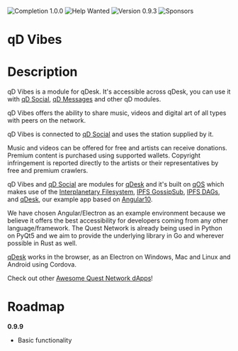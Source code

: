 ![Completion 1.0.0](https://img.shields.io/badge/completion%20v1.0.0-1%25-red) ![Help Wanted](https://img.shields.io/badge/%20-help--wanted-%23159818)  ![Version 0.9.3](https://img.shields.io/badge/version-v0.9.9-blue) ![Sponsors](https://img.shields.io/badge/sponsors-0-red)

# qD Vibes

# Description

qD Vibes is a module for qDesk. It's accessible across qDesk, you can use it with [qD Social](qd-social-ts), [qD Messages](qd-messages-ts) and other qD modules.

qD Vibes offers the ability to share music, videos and digital art of all types with peers on the network.

qD Vibes is connected to [qD Social](qd-social-ts) and uses the station supplied by it.

Music and videos can be offered for free and artists can receive donations. Premium content is purchased using supported wallets. Copyright infringement is reported directly to the artists or their representatives by free and premium crawlers.

qD Vibes and [qD Social](qd-social-ts) are modules for [qDesk](qDesk) and it's built on [qOS](quest-os-js) which makes use of the [Interplanetary Filesystem](https://ipfs.io), [IPFS GossipSub](https://blog.ipfs.io/2020-05-20-gossipsub-v1.1/), [IPFS DAGs](https://docs.ipfs.io/concepts/merkle-dag/), and [qDesk](qDesk), our example app based on [Angular10](https://angular.io/).

We have chosen Angular/Electron as an example environment because we believe it offers the best accessibility for developers coming from any other language/framework. The Quest Network is already being used in Python on PyQt5 and we aim to provide the underlying library in Go and wherever possible in Rust as well.

[qDesk](qDesk) works in the browser, as an Electron on Windows, Mac and Linux and Android using Cordova.

Check out other [Awesome Quest Network dApps](https://github.com/QuestNetwork/awesome/blob/master/README.md)!

# Roadmap

**0.9.9**
- Basic functionality

